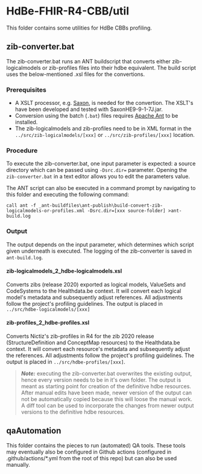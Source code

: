 # HdBe-FHIR-R4-CBB/util
This folder contains some utilities for HdBe CBBs profiling.

## zib-converter.bat

The zib-converter.bat runs an ANT buildscript that converts either zib-logicalmodels or zib-profiles files into their hdbe equivalent. The build script uses the below-mentioned .xsl files for the convertions. 

### Prerequisites

- A XSLT processor, e.g. [Saxon](https://www.saxonica.com/welcome/welcome.xml), is needed for the convertion. The XSLT's have been developed and tested with SaxonHE9-9-1-7J.jar.
- Conversion using the batch (`.bat`) files requires [Apache Ant](https://ant.apache.org/) to be installed.
- The zib-logicalmodels and zib-profiles need to be in XML format in the `../src/zib-logicalmodels/[xxx]` or `../src/zib-profiles/[xxx]` location.

### Procedure

To execute the zib-converter.bat, one input parameter is expected: a source directory which can be passed using `-Dsrc.dir=` parameter. Opening the `zib-converter.bat` in a text editor allows you to edit the parameters value.

The ANT script can also be executed in a command prompt by navigating to this folder and executing the following command:

```
call ant -f _ant-buildfiles\ant-publish\build-convert-zib-logicalmodels-or-profiles.xml -Dsrc.dir=[xxx source-folder] >ant-build.log
```

### Output

The output depends on the input parameter, which determines which script given underneath is executed. The logging of the zib-converter is saved in `ant-build.log`.

#### zib-logicalmodels_2_hdbe-logicalmodels.xsl
Converts zibs (release 2020) exported as logical models, ValueSets and CodeSystems to the Healthdata.be context. It will convert each logical model's metadata and subsequently adjust references. All adjustments follow the project's profiling guidelines. The output is placed in `../src/hdbe-logicalmodels/[xxx]`

#### zib-profiles_2_hdbe-profiles.xsl
Converts Nictiz's zib-profiles in R4 for the zib 2020 release (StructureDefinition and ConceptMap resources) to the Healthdata.be context. It will convert each resource's metadata and subsequently adjust the references. All adjustments follow the project's profiling guidelines. The output is placed in `../src/hdbe-profiles/[xxx]`.

> **_Note:_** executing the zib-converter.bat overwrites the existing output, hence every version needs to be in it's own folder. The output is meant as starting point for creation of the definitive hdbe resources. After manual edits have been made, newer version of the output can not be automatically copied because this will loose the manual work. A diff tool can be used to incorporate the changes from newer output versions to the definitive hdbe resources.  

## qaAutomation
This folder contains the pieces to run (automated) QA tools. These tools may eventually also be configured in Github actions (configured in .github/actions/*.yml from the root of this repo) but can also be used manually. 
